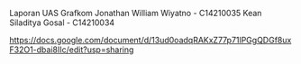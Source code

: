 Laporan UAS Grafkom
Jonathan William Wiyatno - C14210035
Kean Siladitya Gosal - C14210034

https://docs.google.com/document/d/13ud0oadqRAKxZ77p71lPGgQDGf8uxF32O1-dbai8IIc/edit?usp=sharing

